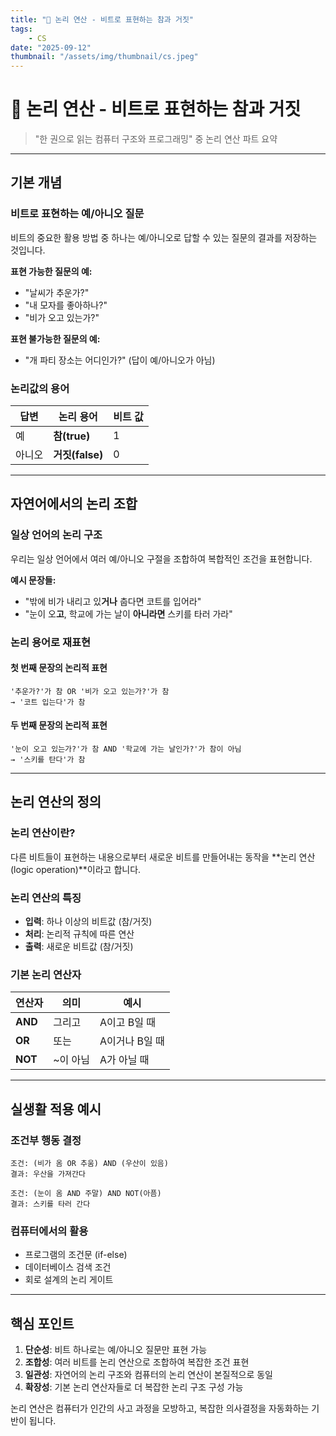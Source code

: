 ```yaml
---
title: "💾 논리 연산 - 비트로 표현하는 참과 거짓"
tags:
    - CS
date: "2025-09-12"
thumbnail: "/assets/img/thumbnail/cs.jpeg"
---
```


# 💾 논리 연산 - 비트로 표현하는 참과 거짓

> "한 권으로 읽는 컴퓨터 구조와 프로그래밍" 중 논리 연산 파트 요약

---

## 기본 개념

### 비트로 표현하는 예/아니오 질문
비트의 중요한 활용 방법 중 하나는 예/아니오로 답할 수 있는 질문의 결과를 저장하는 것입니다.

**표현 가능한 질문의 예:**
- "날씨가 추운가?"
- "내 모자를 좋아하나?"
- "비가 오고 있는가?"

**표현 불가능한 질문의 예:**
- "개 파티 장소는 어디인가?" (답이 예/아니오가 아님)

### 논리값의 용어

| 답변 | 논리 용어 | 비트 값 |
|------|-----------|---------|
| 예 | **참(true)** | 1 |
| 아니오 | **거짓(false)** | 0 |

---

## 자연어에서의 논리 조합

### 일상 언어의 논리 구조
우리는 일상 언어에서 여러 예/아니오 구절을 조합하여 복합적인 조건을 표현합니다.

**예시 문장들:**
- "밖에 비가 내리고 있**거나** 춥다면 코트를 입어라"
- "눈이 오**고**, 학교에 가는 날이 **아니라면** 스키를 타러 가라"

### 논리 용어로 재표현

#### 첫 번째 문장의 논리적 표현
```
'추운가?'가 참 OR '비가 오고 있는가?'가 참
→ '코트 입는다'가 참
```

#### 두 번째 문장의 논리적 표현
```
'눈이 오고 있는가?'가 참 AND '학교에 가는 날인가?'가 참이 아님
→ '스키를 탄다'가 참
```

---

## 논리 연산의 정의

### 논리 연산이란?
다른 비트들이 표현하는 내용으로부터 새로운 비트를 만들어내는 동작을 **논리 연산(logic operation)**이라고 합니다.

### 논리 연산의 특징
- **입력**: 하나 이상의 비트값 (참/거짓)
- **처리**: 논리적 규칙에 따른 연산
- **출력**: 새로운 비트값 (참/거짓)

### 기본 논리 연산자

| 연산자 | 의미 | 예시 |
|--------|------|------|
| **AND** | 그리고 | A이고 B일 때 |
| **OR** | 또는 | A이거나 B일 때 |
| **NOT** | ~이 아님 | A가 아닐 때 |

---

## 실생활 적용 예시

### 조건부 행동 결정
```
조건: (비가 옴 OR 추움) AND (우산이 있음)
결과: 우산을 가져간다

조건: (눈이 옴 AND 주말) AND NOT(아픔)
결과: 스키를 타러 간다
```

### 컴퓨터에서의 활용
- 프로그램의 조건문 (if-else)
- 데이터베이스 검색 조건
- 회로 설계의 논리 게이트

---

## 핵심 포인트

1. **단순성**: 비트 하나로는 예/아니오 질문만 표현 가능
2. **조합성**: 여러 비트를 논리 연산으로 조합하여 복잡한 조건 표현
3. **일관성**: 자연어의 논리 구조와 컴퓨터의 논리 연산이 본질적으로 동일
4. **확장성**: 기본 논리 연산자들로 더 복잡한 논리 구조 구성 가능

논리 연산은 컴퓨터가 인간의 사고 과정을 모방하고, 복잡한 의사결정을 자동화하는 기반이 됩니다.
